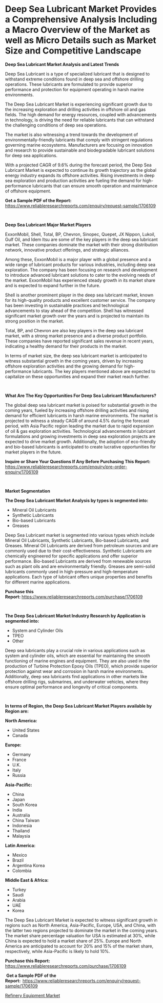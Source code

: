 <p><h1>Deep Sea Lubricant Market Provides a Comprehensive Analysis Including a Macro Overview of the Market as well as Micro Details such as Market Size and Competitive Landscape</h1></p><p><strong>Deep Sea Lubricant Market Analysis and Latest Trends</strong></p>
<p><p>Deep Sea Lubricant is a type of specialized lubricant that is designed to withstand extreme conditions found in deep sea and offshore drilling operations. These lubricants are formulated to provide superior performance and protection for equipment operating in harsh marine environments.</p><p>The Deep Sea Lubricant Market is experiencing significant growth due to the increasing exploration and drilling activities in offshore oil and gas fields. The high demand for energy resources, coupled with advancements in technology, is driving the need for reliable lubricants that can withstand the challenging conditions of deep sea operations.</p><p>The market is also witnessing a trend towards the development of environmentally-friendly lubricants that comply with stringent regulations governing marine ecosystems. Manufacturers are focusing on innovation and research to provide sustainable and biodegradable lubricant solutions for deep sea applications.</p><p>With a projected CAGR of 9.6% during the forecast period, the Deep Sea Lubricant Market is expected to continue its growth trajectory as the global energy industry expands its offshore activities. Rising investments in deep sea exploration and production activities are fueling the demand for high-performance lubricants that can ensure smooth operation and maintenance of offshore equipment.</p></p>
<p><strong>Get a Sample PDF of the Report:&nbsp;</strong> <a href="https://www.reliableresearchreports.com/enquiry/request-sample/1706109">https://www.reliableresearchreports.com/enquiry/request-sample/1706109</a></p>
<p>&nbsp;</p>
<p><strong>Deep Sea Lubricant Major Market Players</strong></p>
<p><p>ExxonMobil, Shell, Total, BP, Chevron, Sinopec, Quepet, JX Nippon, Lukoil, Gulf Oil, and Idem Itsu are some of the key players in the deep sea lubricant market. These companies dominate the market with their strong distribution network, innovative product offerings, and strategic alliances.</p><p>Among these, ExxonMobil is a major player with a global presence and a wide range of lubricant products for various industries, including deep sea exploration. The company has been focusing on research and development to introduce advanced lubricant solutions to cater to the evolving needs of the market. ExxonMobil has experienced steady growth in its market share and is expected to expand further in the future.</p><p>Shell is another prominent player in the deep sea lubricant market, known for its high-quality products and excellent customer service. The company has been investing in sustainable practices and technological advancements to stay ahead of the competition. Shell has witnessed significant market growth over the years and is projected to maintain its strong position in the market.</p><p>Total, BP, and Chevron are also key players in the deep sea lubricant market, with a strong market presence and a diverse product portfolio. These companies have reported significant sales revenue in recent years, indicating a healthy demand for their products in the market.</p><p>In terms of market size, the deep sea lubricant market is anticipated to witness substantial growth in the coming years, driven by increasing offshore exploration activities and the growing demand for high-performance lubricants. The key players mentioned above are expected to capitalize on these opportunities and expand their market reach further.</p></p>
<p>&nbsp;</p>
<p><strong>What Are The Key Opportunities For Deep Sea Lubricant Manufacturers?</strong></p>
<p><p>The global deep sea lubricant market is poised for substantial growth in the coming years, fueled by increasing offshore drilling activities and rising demand for efficient lubricants in harsh marine environments. The market is projected to witness a steady CAGR of around 4.5% during the forecast period, with Asia Pacific region leading the market due to rapid expansion of oil & gas exploration activities. Technological advancements in lubricant formulations and growing investments in deep sea exploration projects are expected to drive market growth. Additionally, the adoption of eco-friendly and bio-based lubricants is anticipated to create lucrative opportunities for market players in the future.</p></p>
<p><strong>Inquire or Share Your Questions If Any Before Purchasing This Report:</strong> <a href="https://www.reliableresearchreports.com/enquiry/pre-order-enquiry/1706109">https://www.reliableresearchreports.com/enquiry/pre-order-enquiry/1706109</a></p>
<p>&nbsp;</p>
<p><strong>Market Segmentation</strong></p>
<p><strong>The Deep Sea Lubricant Market Analysis by types is segmented into:</strong></p>
<p><ul><li>Mineral Oil Lubricants</li><li>Synthetic Lubricants</li><li>Bio-based Lubricants</li><li>Greases</li></ul></p>
<p><p>Deep Sea Lubricant market is segmented into various types which include Mineral Oil Lubricants, Synthetic Lubricants, Bio-based Lubricants, and Greases. Mineral Oil Lubricants are derived from petroleum sources and are commonly used due to their cost-effectiveness. Synthetic Lubricants are chemically engineered for specific applications and offer superior performance. Bio-based Lubricants are derived from renewable sources such as plant oils and are environmentally friendly. Greases are semi-solid lubricants commonly used in high-pressure and high-temperature applications. Each type of lubricant offers unique properties and benefits for different marine applications.</p></p>
<p><strong>Purchase this Report:&nbsp;</strong><a href="https://www.reliableresearchreports.com/purchase/1706109">https://www.reliableresearchreports.com/purchase/1706109</a></p>
<p>&nbsp;</p>
<p><strong>The Deep Sea Lubricant Market Industry Research by Application is segmented into:</strong></p>
<p><ul><li>System and Cylinder Oils</li><li>TPEO</li><li>Other</li></ul></p>
<p><p>Deep sea lubricants play a crucial role in various applications such as system and cylinder oils, which are essential for maintaining the smooth functioning of marine engines and equipment. They are also used in the production of Turbine Protection Epoxy Oils (TPEO), which provide superior protection against wear and corrosion in harsh marine environments. Additionally, deep sea lubricants find applications in other markets like offshore drilling rigs, submarines, and underwater vehicles, where they ensure optimal performance and longevity of critical components.</p></p>
<p>&nbsp;</p>
<p><strong>In terms of Region, the Deep Sea Lubricant Market Players available by Region are:</strong></p>
<p>
    <p> <strong> North America: </strong>
        <ul>
            <li>United States</li>
            <li>Canada</li>
        </ul>
        </p> 
    <p> <strong> Europe: </strong>
        <ul>
            <li>Germany</li>
            <li>France</li>
            <li>U.K.</li>
            <li>Italy</li>
            <li>Russia</li>
        </ul>
        </p> 
    <p> <strong> Asia-Pacific: </strong>
        <ul>
            <li>China</li>
            <li>Japan</li>
            <li>South Korea</li>
            <li>India</li>
            <li>Australia</li>
            <li>China Taiwan</li>
            <li>Indonesia</li>
            <li>Thailand</li>
            <li>Malaysia</li>
        </ul>
        </p> 
    <p> <strong> Latin America: </strong>
        <ul>
            <li>Mexico</li>
            <li>Brazil</li>
            <li>Argentina Korea</li>
            <li>Colombia</li>
        </ul>
        </p> 
    <p> <strong> Middle East & Africa: </strong>
        <ul>
            <li>Turkey</li>
            <li>Saudi</li>
            <li>Arabia</li>
            <li>UAE</li>
            <li>Korea</li>
        </ul>
    </p>
    </p>
<p><p>The Deep Sea Lubricant Market is expected to witness significant growth in regions such as North America, Asia-Pacific, Europe, USA, and China, with the latter two regions projected to dominate the market in the coming years. The market share percentage valuation for USA is estimated at 30%, while China is expected to hold a market share of 25%. Europe and North America are anticipated to account for 20% and 15% of the market share, respectively, while Asia-Pacific is likely to hold 10%.</p></p>
<p><strong>Purchase this Report: </strong><a href="https://www.reliableresearchreports.com/purchase/1706109">https://www.reliableresearchreports.com/purchase/1706109</a></p>
<p>&nbsp;<strong>Get a Sample PDF of the Report:&nbsp;&nbsp;</strong><a href="https://www.reliableresearchreports.com/enquiry/request-sample/1706109">https://www.reliableresearchreports.com/enquiry/request-sample/1706109</a></p>
<p><strong></strong></p>
<p><p><a href="https://github.com/Angelnienowdseej3e45z3p8c/Market-Research-Report-List-1/blob/main/refinery-equipment-market.md">Refinery Equipment Market</a></p></p>